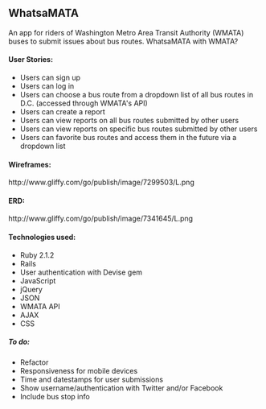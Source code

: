 <h2>WhatsaMATA</h2>

An app for riders of Washington Metro Area Transit Authority (WMATA) buses to submit issues about bus routes. WhatsaMATA with WMATA?

<h4>User Stories:</h4>
<ul>
<li>Users can sign up</li>
<li>Users can log in</li>
<li>Users can choose a bus route from a dropdown list of all bus routes in D.C. (accessed through WMATA's API)</li>
<li>Users can create a report</li>
<li>Users can view reports on all bus routes submitted by other users</li>
<li>Users can view reports on specific bus routes submitted by other users</li>
<li>Users can favorite bus routes and access them in the future via a dropdown list</li>
</ul>

<h4>Wireframes:</h4>
<p>http://www.gliffy.com/go/publish/image/7299503/L.png</p>

<h4>ERD:</h4>
<p>http://www.gliffy.com/go/publish/image/7341645/L.png</p>

<h4>Technologies used:</h4>
<ul>
<li>Ruby 2.1.2</li>
<li>Rails</li>
<li>User authentication with Devise gem</li>
<li>JavaScript</li>
<li>jQuery</li>
<li>JSON</li>
<li>WMATA API</li>
<li>AJAX</li>
<li>CSS</li>
</ul>

<h5>To do:</h5>
<ul>
<li>Refactor</li>
<li>Responsiveness for mobile devices</li>
<li>Time and datestamps for user submissions</li>
<li>Show username/authentication with Twitter and/or Facebook</li>
<li>Include bus stop info</li>
</ul>
